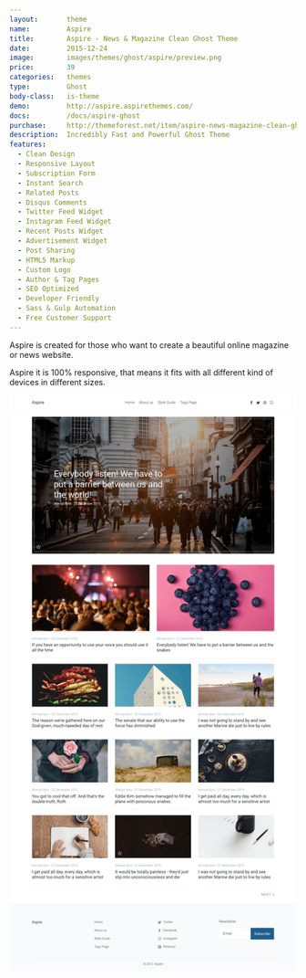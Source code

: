 ```yaml
---
layout:       theme
name:         Aspire
title:        Aspire - News & Magazine Clean Ghost Theme
date:         2015-12-24
image:        images/themes/ghost/aspire/preview.png
price:        39
categories:   themes
type:         Ghost
body-class:   is-theme
demo:         http://aspire.aspirethemes.com/
docs:         /docs/aspire-ghost
purchase:     http://themeforest.net/item/aspire-news-magazine-clean-ghost-theme/14230254?ref=aspirethemes
description:  Incredibly Fast and Powerful Ghost Theme
features:
  - Clean Design
  - Responsive Layout
  - Subscription Form
  - Instant Search
  - Related Posts
  - Disqus Comments
  - Twitter Feed Widget
  - Instagram Feed Widget
  - Recent Posts Widget
  - Advertisement Widget
  - Post Sharing
  - HTML5 Markup
  - Custom Logo
  - Author & Tag Pages
  - SEO Optimized
  - Developer Friendly
  - Sass & Gulp Automation
  - Free Customer Support
---
```


Aspire is created for those who want to create a beautiful online magazine or news website.

Aspire it is 100% responsive, that means it fits with all different kind of devices in different sizes.

![aspire-ghost-full-preview](/images/themes/ghost/aspire/full-preview.png)